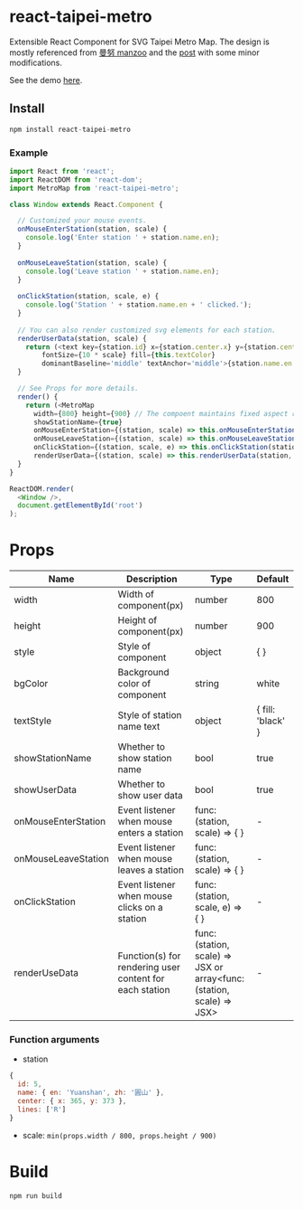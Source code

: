 # react-taipei-metro
Extensible React Component for SVG Taipei Metro Map. The design is mostly referenced from  [曼努 manzoo](https://medium.com/@manzoo) and the [post](https://medium.com/wumanru/2018-taipei-metro-rent-map-1ac22ae18fd7) with some minor modifications.

See the demo [here](https://rent.popoke.info/).
## Install
``` js
npm install react-taipei-metro
```

### Example
``` js
import React from 'react';
import ReactDOM from 'react-dom';
import MetroMap from 'react-taipei-metro';

class Window extends React.Component {

  // Customized your mouse events.
  onMouseEnterStation(station, scale) {
    console.log('Enter station ' + station.name.en);
  }
  
  onMouseLeaveStation(station, scale) {
    console.log('Leave station ' + station.name.en);
  }
  
  onClickStation(station, scale, e) {
    console.log('Station ' + station.name.en + ' clicked.');
  }
  
  // You can also render customized svg elements for each station.
  renderUserData(station, scale) {
    return (<text key={station.id} x={station.center.x} y={station.center.y}
        fontSize={10 * scale} fill={this.textColor}
        dominantBaseline='middle' textAnchor='middle'>{station.name.en.length}</text>);
  }

  // See Props for more details.
  render() {
    return (<MetroMap
      width={800} height={900} // The compoent maintains fixed aspect ratio of 8 / 9.
      showStationName={true} 
      onMouseEnterStation={(station, scale) => this.onMouseEnterStation(station, scale)}
      onMouseLeaveStation={(station, scale) => this.onMouseLeaveStation(station, scale)}
      onClickStation={(station, scale, e) => this.onClickStation(station, scale, e)}
      renderUserData={(station, scale) => this.renderUserData(station, scale)} />);
  }
}

ReactDOM.render(
  <Window />,
  document.getElementById('root')
);
```

# Props
| Name                | Description                                             | Type                                                                   | Default           |
|---------------------|---------------------------------------------------------|------------------------------------------------------------------------|-------------------|
| width               | Width of component(px)                                  | number                                                                 | 800               |
| height              | Height of component(px)                                 | number                                                                 | 900               |
| style               | Style of component                                      | object                                                                 | { }               |
| bgColor             | Background color of component                           | string                                                                 | white             |
| textStyle           | Style of station name text                              | object                                                                 | { fill: 'black' } |
| showStationName     | Whether to show station name                            | bool                                                                   | true              |
| showUserData        | Whether to show user data                               | bool                                                                   | true              |
| onMouseEnterStation | Event listener when mouse enters a station              | func: (station, scale) => { }                                          | -                 |
| onMouseLeaveStation | Event listener when mouse leaves a station              | func: (station, scale) => { }                                          | -                 |
| onClickStation      | Event listener when mouse clicks on a station           | func: (station, scale, e) => { }                                       | -                 |
| renderUseData       | Function(s) for rendering user content for each station | func: (station, scale) => JSX or  array<func: (station, scale) => JSX> | -                 |

### Function arguments
- station
```js
{
  id: 5,
  name: { en: 'Yuanshan', zh: '圓山' },
  center: { x: 365, y: 373 },
  lines: ['R']
}
```
- scale: ``` min(props.width / 800, props.height / 900) ```

# Build
``` js
npm run build
```

